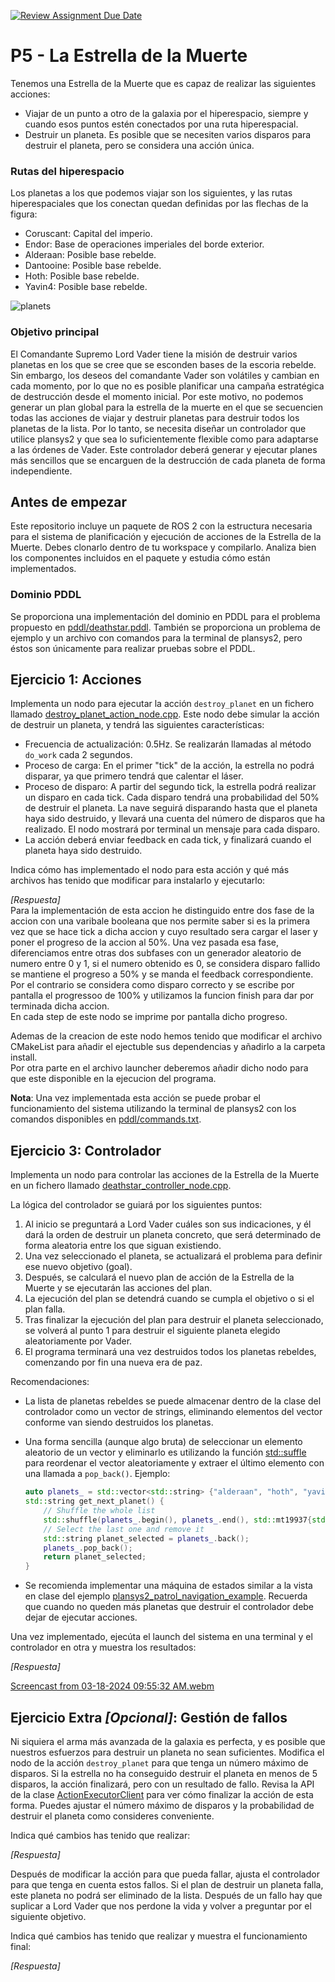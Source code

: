 [![Review Assignment Due Date](https://classroom.github.com/assets/deadline-readme-button-24ddc0f5d75046c5622901739e7c5dd533143b0c8e959d652212380cedb1ea36.svg)](https://classroom.github.com/a/6srJS4SU)
# P5 - La Estrella de la Muerte

Tenemos una Estrella de la Muerte que es capaz de realizar las siguientes acciones:

* Viajar de un punto a otro de la galaxia por el hiperespacio, siempre y cuando esos puntos estén conectados por una ruta hiperespacial.
* Destruir un planeta. Es posible que se necesiten varios disparos para destruir el planeta, pero se considera una acción única.

### Rutas del hiperespacio
Los planetas a los que podemos viajar son los siguientes, y las rutas hiperespaciales que los conectan quedan definidas por las flechas de la figura:

* Coruscant: Capital del imperio.
* Endor: Base de operaciones imperiales del borde exterior.
* Alderaan: Posible base rebelde.
* Dantooine: Posible base rebelde.
* Hoth: Posible base rebelde.
* Yavin4: Posible base rebelde.

![planets](https://github.com/Docencia-fmrico/2024-PSC-P5-DeathStar/assets/148446552/d819f783-48d5-49a7-9320-d3bdd9ebb4f6)


### Objetivo principal
El Comandante Supremo Lord Vader tiene la misión de destruir varios planetas en los que se cree que se esconden bases de la escoria rebelde.
Sin embargo, los deseos del comandante Vader son volátiles y cambian en cada momento, por lo que no es posible planificar una campaña estratégica de destrucción desde el momento inicial.
Por este motivo, no podemos generar un plan global para la estrella de la muerte en el que se secuencien todas las acciones de viajar y destruir planetas para destruir todos los planetas de la lista. Por lo tanto, se necesita diseñar un controlador que utilice plansys2 y que sea lo suficientemente flexible como para adaptarse a las órdenes de Vader. Este controlador deberá generar y ejecutar planes más sencillos que se encarguen de la destrucción de cada planeta de forma independiente.



## Antes de empezar
Este repositorio incluye un paquete de ROS 2 con la estructura necesaria para el sistema de planificación y ejecución de acciones de la Estrella de la Muerte. Debes clonarlo dentro de tu workspace y compilarlo. Analiza bien los componentes incluidos en el paquete y estudia cómo están implementados.

### Dominio PDDL
Se proporciona una implementación del dominio en PDDL para el problema propuesto en [pddl/deathstar.pddl](plansys2_deathstar_problem/pddl/deathstar.pddl). También se proporciona un problema de ejemplo y un archivo con comandos para la terminal de plansys2, pero éstos son únicamente para realizar pruebas sobre el PDDL.




## Ejercicio 1: Acciones
Implementa un nodo para ejecutar la acción `destroy_planet` en un fichero llamado [destroy_planet_action_node.cpp](plansys2_deathstar_problem/src/destroy_planet_action_node.cpp). Este nodo debe simular la acción de destruir un planeta, y tendrá las siguientes características:

* Frecuencia de actualización: 0.5Hz. Se realizarán llamadas al método `do_work` cada 2 segundos.
* Proceso de carga: En el primer "tick" de la acción, la estrella no podrá disparar, ya que primero tendrá que calentar el láser.
* Proceso de disparo: A partir del segundo tick, la estrella podrá realizar un disparo en cada tick. Cada disparo tendrá una probabilidad del 50% de destruir el planeta. La nave seguirá disparando hasta que el planeta haya sido destruido, y llevará una cuenta del número de disparos que ha realizado. El nodo mostrará por terminal un mensaje para cada disparo.
* La acción deberá enviar feedback en cada tick, y finalizará cuando el planeta haya sido destruido.

Indica cómo has implementado el nodo para esta acción y qué más archivos has tenido que modificar para instalarlo y ejecutarlo:

*[Respuesta]*  
Para la implementación de esta accion he distinguido entre dos fase de la accion con una varibale booleana que nos permite saber si es la primera vez que se hace tick a dicha accion y cuyo resultado sera cargar el laser y poner el progreso de la accion al 50%. Una vez pasada esa fase, diferenciamos entre otras dos subfases con un generador aleatorio de numero entre 0 y 1, si el numero obtenido es 0, se considera disparo fallido se mantiene el progreso a 50% y se manda el feedback correspondiente. Por el contrario se considera como disparo correcto y se escribe por pantalla el progressoo de 100% y utilizamos la funcion finish para dar por terminada dicha accion.  
En cada step de este nodo se imprime por pantalla dicho progreso.

Ademas de la creacion de este nodo hemos tenido que modificar el archivo CMakeList para añadir el ejectuble sus dependencias y añadirlo a la carpeta install.  
Por otra parte en el archivo launcher deberemos añadir dicho nodo para que este disponible en la ejecucion del programa.


**Nota**: Una vez implementada esta acción se puede probar el funcionamiento del sistema utilizando la terminal de plansys2 con los comandos disponibles en [pddl/commands.txt](plansys2_deathstar_problem/pddl/commands.txt).


## Ejercicio 3: Controlador
Implementa un nodo para controlar las acciones de la Estrella de la Muerte en un fichero llamado [deathstar_controller_node.cpp](plansys2_deathstar_problem/src/deathstar_controller_node.cpp). 

La lógica del controlador se guiará por los siguientes puntos:

1. Al inicio se preguntará a Lord Vader cuáles son sus indicaciones, y él dará la orden de destruir un planeta concreto, que será determinado de forma aleatoria entre los que siguan existiendo.
2. Una vez seleccionado el planeta, se actualizará el problema para definir ese nuevo objetivo (goal).
3. Después, se calculará el nuevo plan de acción de la Estrella de la Muerte y se ejecutarán las acciones del plan.
4. La ejecución del plan se detendrá cuando se cumpla el objetivo o si el plan falla.
5. Tras finalizar la ejecución del plan para destruir el planeta seleccionado, se volverá al punto 1 para destruir el siguiente planeta elegido aleatoriamente por Vader.
6. El programa terminará una vez destruidos todos los planetas rebeldes, comenzando por fin una nueva era de paz.


Recomendaciones:

* La lista de planetas rebeldes se puede almacenar dentro de la clase del controlador como un vector de strings, eliminando elementos del vector conforme van siendo destruidos los planetas.
* Una forma sencilla (aunque algo bruta) de seleccionar un elemento aleatorio de un vector y eliminarlo es utilizando la función [std::suffle](https://en.cppreference.com/w/cpp/algorithm/random_shuffle) para reordenar el vector aleatoriamente y extraer el último elemento con una llamada a `pop_back()`. Ejemplo:

    ```c++
    auto planets_ = std::vector<std::string> {"alderaan", "hoth", "yavin4"};
    std::string get_next_planet() {
        // Shuffle the whole list
        std::shuffle(planets_.begin(), planets_.end(), std::mt19937{std::random_device{}()});
        // Select the last one and remove it
        std::string planet_selected = planets_.back();
        planets_.pop_back();
        return planet_selected;
    }
    ```
* Se recomienda implementar una máquina de estados similar a la vista en clase del ejemplo [plansys2_patrol_navigation_example](https://github.com/PlanSys2/ros2_planning_system_examples/tree/rolling/plansys2_patrol_navigation_example). Recuerda que cuando no queden más planetas que destruir el controlador debe dejar de ejecutar acciones.

Una vez implementado, ejecúta el launch del sistema en una terminal y el controlador en otra y muestra los resultados:

*[Respuesta]*  


[Screencast from 03-18-2024 09:55:32 AM.webm](https://github.com/Docencia-fmrico/p5-deathstar-nicogmon/assets/102520722/f787757b-83f8-4a20-b6f6-fc2e60128ee6)



## Ejercicio Extra *[Opcional]*: Gestión de fallos
Ni siquiera el arma más avanzada de la galaxia es perfecta, y es posible que nuestros esfuerzos para destruir un planeta no sean suficientes.
Modifica el nodo de la acción `destroy_planet` para que tenga un número máximo de disparos. Si la estrella no ha conseguido destruir el planeta en menos de 5 disparos, la acción finalizará, pero con un resultado de fallo. Revisa la API de la clase [ActionExecutorClient](https://github.com/PlanSys2/ros2_planning_system/blob/rolling/plansys2_executor/src/plansys2_executor/ActionExecutorClient.cpp) para ver cómo finalizar la acción de esta forma. Puedes ajustar el número máximo de disparos y la probabilidad de destruir el planeta como consideres conveniente.

Indica qué cambios has tenido que realizar:

*[Respuesta]*

Después de modificar la acción para que pueda fallar, ajusta el controlador para que tenga en cuenta estos fallos. Si el plan de destruir un planeta falla, este planeta no podrá ser eliminado de la lista. Después de un fallo hay que suplicar a Lord Vader que nos perdone la vida y volver a preguntar por el siguiente objetivo.


Indica qué cambios has tenido que realizar y muestra el funcionamiento final:

*[Respuesta]*
